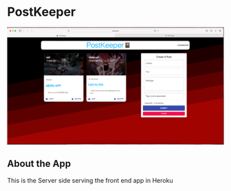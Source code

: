# PostKeeper
![Screenshot](App.png)
## About the App

This is the Server side serving the front end app in Heroku
